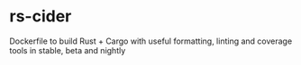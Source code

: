 # rs-cider
Dockerfile to build Rust + Cargo with useful formatting, linting and coverage tools in stable, beta and nightly
